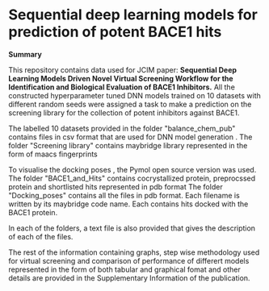 # Sequential deep learning models for prediction of potent BACE1 hits  
**Summary**

This repository contains data used for JCIM paper: **Sequential Deep Learning Models Driven Novel Virtual Screening Workflow for the Identification and Biological Evaluation of BACE1 Inhibitors.** All the constructed hyperparameter tuned DNN models trained on 10 datasets with different random seeds were assigned a task to make a prediction on the screening library for the collection of potent inhibitors against BACE1. 

The labelled 10 datasets provided in the folder "balance_chem_pub" contains files in csv format that are used for DNN model generation . The folder "Screening library" contains maybridge library represented in the form of maacs fingerprints  

To visualise the docking poses , the Pymol open source version was used.
The folder "BACE1_and_Hits" contains cocrystallized protein, preprocssed protein and shortlisted hits represented in pdb format 
The folder "Docking_poses" contains all the files in pdb format. Each filename is written by its maybridge code name. Each contains hits docked with the BACE1 protein.

In each of the folders, a text file is also provided that gives the description of each of the files.  

The rest of the information containing graphs, step wise methodology used for virtual screening and comparison of performance of differert models represented in the form of both tabular and graphical fomat and other details are provided in the Supplementary Information of the publication.






